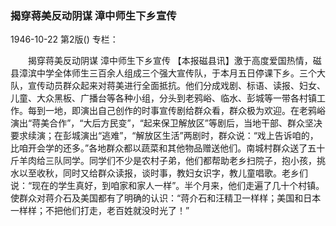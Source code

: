 ### 揭穿蒋美反动阴谋  漳中师生下乡宣传

1946-10-22
第2版()
专栏：

　　揭穿蒋美反动阴谋
    漳中师生下乡宣传
    【本报磁县讯】激于高度爱国热情，磁县漳滨中学全体师生三百余人组成三个强大宣传队，于本月五日停课下乡。三个大队，宣传动员群众起来对蒋美进行全面抵抗。他们分成戏剧、标语、读报、妇女、儿童、大众黑板、广播台等各种小组，分头到老鸦峪、临水、彭城等一带各村镇工作。每到一地，即演出自己创作的时事宣传剧给群众看，群众极为欢迎。在老鸦峪演出“蒋美合作”，“大后方民变”，“起来保卫解放区”等剧后，当地干部、群众坚决要求续演；在彭城演出“逃难”，“解放区生活”两剧时，群众说：“戏上告诉咱的，比咱开会学的还多。”各地群众都以蔬菜和其他物品赠送他们。南城村群众送了五十斤羊肉给三队同学。同学们不少是农村子弟，他们都帮助老乡扫院子，抱小孩，挑水以至收秋，同时又给群众读报，谈时事，教妇女识字，教儿童唱歌。老乡们说：“现在的学生真好，到咱家和家人一样”。半个月来，他们走遍了几十个村镇。使群众对蒋介石及美国都有了明确的认识：“蒋介石和汪精卫一样样；美国和日本一样样；不把他们打走，老百姓就没时光了！”
